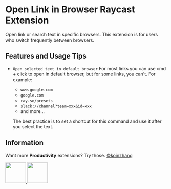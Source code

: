 # Open Link in Browser Raycast Extension

Open link or search text in specific browsers.
This extension is for users who switch frequently between browsers.

## Features and Usage Tips

- `Open selected text in default browser`
  For most links you can use cmd + click to open in default browser, but for some links, you can't. For example:
  - `www.google.com`
  - `google.com`
  - `ray.so/presets`
  - `slack://channel?team=xxx&id=xxx`
  - and more...
  
  The best practice is to set a shortcut for this command and use it after you select the text.

## Information

Want more **Productivity** extensions? Try those. [©koinzhang](https://www.raycast.com/koinzhang)

<a title="Install Copy Path Raycast Extension" href="https://www.raycast.com/koinzhang/copy-path#install">
<img height="64" style="height: 64px" src="https://assets.raycast.com/koinzhang/copy-path/install_button@2x.png" alt="">
</a><a title="Install Open Path Raycast Extension" href="https://www.raycast.com/koinzhang/open-path#install">
<img height="64" style="height: 64px" src="https://assets.raycast.com/koinzhang/open-path/install_button@2x.png" alt="">
</a>
